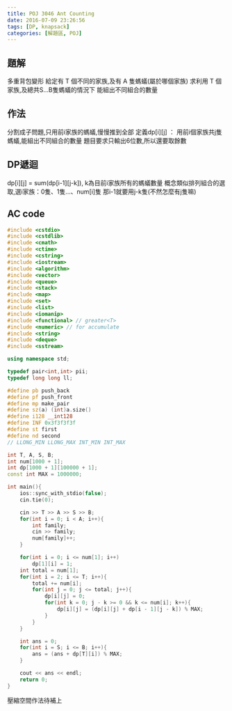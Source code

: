 ```yaml
---
title: POJ 3046 Ant Counting
date: 2016-07-09 23:26:56
tags: [DP, knapsack]
categories: [解題區, POJ]
---
```


## 題解
多重背包變形
給定有 T 個不同的家族,及有 A 隻螞蟻(屬於哪個家族)
求利用 T 個家族,及總共S...B隻螞蟻的情況下
能組出不同組合的數量

## 作法
分割成子問題,只用前i家族的螞蟻,慢慢推到全部
定義dp[i][j] ： 用前i個家族共j隻螞蟻,能組出不同組合的數量
題目要求只輸出6位數,所以還要取餘數

## DP遞迴
dp[i][j] = sum(dp[i-1][j-k]), k為目前i家族所有的螞蟻數量
概念類似排列組合的選取,選i家族：0隻、1隻...、num[i]隻
那i-1就要用j-k隻(不然怎麼有j隻嘛)

## AC code
```cpp
#include <cstdio>
#include <cstdlib>
#include <cmath>
#include <ctime>
#include <cstring>
#include <iostream>
#include <algorithm>
#include <vector>
#include <queue>
#include <stack>
#include <map>
#include <set>
#include <list>
#include <iomanip>
#include <functional> // greater<T>
#include <numeric> // for accumulate
#include <string>
#include <deque>
#include <sstream>

using namespace std;

typedef pair<int,int> pii;
typedef long long ll;

#define pb push_back
#define pf push_front
#define mp make_pair
#define sz(a) (int)a.size()
#define i128 __int128
#define INF 0x3f3f3f3f
#define st first
#define nd second
// LLONG_MIN LLONG_MAX INT_MIN INT_MAX

int T, A, S, B;
int num[1000 + 1];
int dp[1000 + 1][100000 + 1];
const int MAX = 1000000;

int main(){
    ios::sync_with_stdio(false);
    cin.tie(0);

    cin >> T >> A >> S >> B;
    for(int i = 0; i < A; i++){
        int family;
        cin >> family;
        num[family]++;
    }

    for(int i = 0; i <= num[1]; i++)
        dp[1][i] = 1;
    int total = num[1];
    for(int i = 2; i <= T; i++){
        total += num[i];
        for(int j = 0; j <= total; j++){
            dp[i][j] = 0;
            for(int k = 0; j - k >= 0 && k <= num[i]; k++){
                dp[i][j] = (dp[i][j] + dp[i - 1][j - k]) % MAX;
            }
        }
    }

    int ans = 0;
    for(int i = S; i <= B; i++){
        ans = (ans + dp[T][i]) % MAX;
    }

    cout << ans << endl;
    return 0;
}
```

壓縮空間作法待補上
